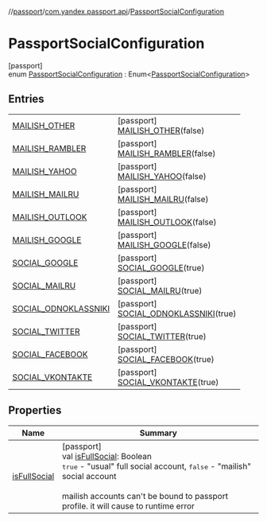//[passport](../../../index.md)/[com.yandex.passport.api](../index.md)/[PassportSocialConfiguration](index.md)

# PassportSocialConfiguration

[passport]\
enum [PassportSocialConfiguration](index.md) : Enum&lt;[PassportSocialConfiguration](index.md)&gt;

## Entries

| | |
|---|---|
| [MAILISH_OTHER](-m-a-i-l-i-s-h_-o-t-h-e-r/index.md) | [passport]<br>[MAILISH_OTHER](-m-a-i-l-i-s-h_-o-t-h-e-r/index.md)(false) |
| [MAILISH_RAMBLER](-m-a-i-l-i-s-h_-r-a-m-b-l-e-r/index.md) | [passport]<br>[MAILISH_RAMBLER](-m-a-i-l-i-s-h_-r-a-m-b-l-e-r/index.md)(false) |
| [MAILISH_YAHOO](-m-a-i-l-i-s-h_-y-a-h-o-o/index.md) | [passport]<br>[MAILISH_YAHOO](-m-a-i-l-i-s-h_-y-a-h-o-o/index.md)(false) |
| [MAILISH_MAILRU](-m-a-i-l-i-s-h_-m-a-i-l-r-u/index.md) | [passport]<br>[MAILISH_MAILRU](-m-a-i-l-i-s-h_-m-a-i-l-r-u/index.md)(false) |
| [MAILISH_OUTLOOK](-m-a-i-l-i-s-h_-o-u-t-l-o-o-k/index.md) | [passport]<br>[MAILISH_OUTLOOK](-m-a-i-l-i-s-h_-o-u-t-l-o-o-k/index.md)(false) |
| [MAILISH_GOOGLE](-m-a-i-l-i-s-h_-g-o-o-g-l-e/index.md) | [passport]<br>[MAILISH_GOOGLE](-m-a-i-l-i-s-h_-g-o-o-g-l-e/index.md)(false) |
| [SOCIAL_GOOGLE](-s-o-c-i-a-l_-g-o-o-g-l-e/index.md) | [passport]<br>[SOCIAL_GOOGLE](-s-o-c-i-a-l_-g-o-o-g-l-e/index.md)(true) |
| [SOCIAL_MAILRU](-s-o-c-i-a-l_-m-a-i-l-r-u/index.md) | [passport]<br>[SOCIAL_MAILRU](-s-o-c-i-a-l_-m-a-i-l-r-u/index.md)(true) |
| [SOCIAL_ODNOKLASSNIKI](-s-o-c-i-a-l_-o-d-n-o-k-l-a-s-s-n-i-k-i/index.md) | [passport]<br>[SOCIAL_ODNOKLASSNIKI](-s-o-c-i-a-l_-o-d-n-o-k-l-a-s-s-n-i-k-i/index.md)(true) |
| [SOCIAL_TWITTER](-s-o-c-i-a-l_-t-w-i-t-t-e-r/index.md) | [passport]<br>[SOCIAL_TWITTER](-s-o-c-i-a-l_-t-w-i-t-t-e-r/index.md)(true) |
| [SOCIAL_FACEBOOK](-s-o-c-i-a-l_-f-a-c-e-b-o-o-k/index.md) | [passport]<br>[SOCIAL_FACEBOOK](-s-o-c-i-a-l_-f-a-c-e-b-o-o-k/index.md)(true) |
| [SOCIAL_VKONTAKTE](-s-o-c-i-a-l_-v-k-o-n-t-a-k-t-e/index.md) | [passport]<br>[SOCIAL_VKONTAKTE](-s-o-c-i-a-l_-v-k-o-n-t-a-k-t-e/index.md)(true) |

## Properties

| Name | Summary |
|---|---|
| [isFullSocial](is-full-social.md) | [passport]<br>val [isFullSocial](is-full-social.md): Boolean<br><tt>true</tt> - &quot;usual&quot; full social account, <tt>false</tt> - &quot;mailish&quot; social account<br></br> mailish accounts can't be bound to passport profile. it will cause to runtime error |
